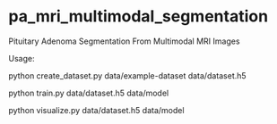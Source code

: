 # pa_mri_multimodal_segmentation
Pituitary Adenoma Segmentation From Multimodal MRI Images

Usage:

python create_dataset.py data/example-dataset data/dataset.h5

python train.py data/dataset.h5 data/model

python visualize.py data/dataset.h5 data/model
